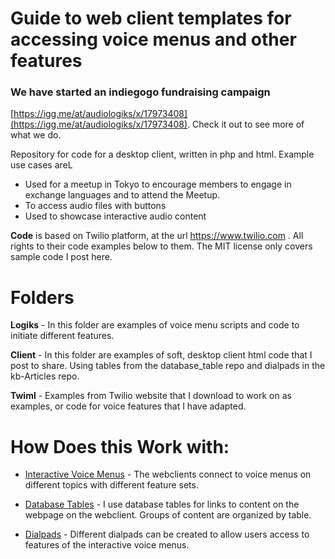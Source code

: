 Guide to web client templates for accessing voice menus and other features
======
### We have started an indiegogo fundraising campaign 
[https://igg.me/at/audiologiks/x/17973408](https://igg.me/at/audiologiks/x/17973408). Check it out to see more of what we do.

Repository for code for a desktop client, written in php and html. Example use cases areL
* Used for a meetup in Tokyo to encourage members to engage in exchange languages and to attend the Meetup.
* To access audio files with buttons
* Used to showcase interactive audio content

**Code** is based on Twilio platform, at the url https://www.twilio.com . All rights to their code examples below to them. The MIT license only covers sample code I post here.

Folders
===
**Logiks** -  In this folder are examples of voice menu scripts and code to initiate different features.

**Client** - In this folder are examples of soft, desktop client html code that I post to share. Using tables from the database_table repo and dialpads in the kb-Articles repo.

**Twiml** - Examples from Twilio website that I download to work on as examples, or code for voice features that I have adapted.

# How Does this Work with:

* [Interactive Voice Menus](https://github.com/audiologiks/interactive-voice-menus) - The webclients connect to voice menus on different topics with different feature sets.

* [Database Tables](https://github.com/audiologiks/database_tables) - I use database tables for links to content on the webpage on the webclient. Groups of content are organized by table.

* [Dialpads](https://github.com/audiologiks/kb-Articles/blob/master/Images/dialpad/dialpad_icons_1.md) - Different dialpads can be created to allow users access to features of the interactive voice menus.


